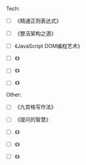 Tech:

- [ ] 《精通正则表达式》
- [ ] 《整洁架构之道》
- [ ] 《JavaScript DOM编程艺术》
- [ ] 《》
- [ ] 《》
- [ ] 《》



Other:

- [ ] 《九宫格写作法》
- [ ] 《提问的智慧》
- [ ] 《》
- [ ] 《》
- [ ] 《》

